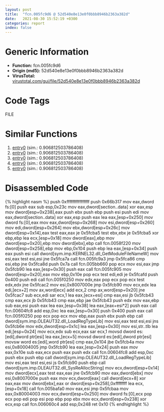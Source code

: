 ```yaml
---
layout: post
title:  "fcn.005fc9d6 @ 52d540e8e13e0f0bbb8946b2363a382d"
date:   2021-08-30 15:52:19 +0300
categories: report
index: false
---
```


# Generic Information
- **Function:** fcn.005fc9d6
- **Origin (md5):** 52d540e8e13e0f0bbb8946b2363a382d
- **VirusTotal:** [virustotal.com/gui/file/52d540e8e13e0f0bbb8946b2363a382d][virustotal_ref]

# Code Tags
<span class="tag" id="FILE">FILE</span>


# Similar Functions

1. [entry0][similar_1_ref] (sim.: 0.906812503786408)
2. [entry0][similar_2_ref] (sim.: 0.906812503786408)
3. [entry0][similar_3_ref] (sim.: 0.906812503786408)
4. [entry0][similar_4_ref] (sim.: 0.906812503786408)
5. [entry0][similar_5_ref] (sim.: 0.906812503786408)


# Disassembled Code

{% highlight nasm %}
push 0xffffffffffffffff
push 0x66b317
mov eax,dword fs:[0]
push eax
sub esp,0x23c
mov eax,dword[section..data]
xor eax,esp
mov dword[esp+0x238],eax
push ebx
push ebp
push esi
push edi
mov eax,dword[section..data]
xor eax,esp
push eax
lea eax,[esp+0x250]
mov dword fs:[0],eax
mov eax,dword[esp+0x268]
mov esi,dword[esp+0x260]
mov edi,dword[esp+0x264]
mov ebx,dword[esp+0x26c]
mov dword[esp+0x14],eax
test eax,eax
je 0x5fcba5
test ebx,ebx
je 0x5fcba5
xor ebp,ebp
lea ecx,[esp+0x18]
mov dword[eax],ebp
mov dword[esp+0x20],ebp
mov dword[ebx],ebp
call fcn.0058f220
mov dword[esp+0x258],ebp
mov ebp,0x104
push ebp
lea eax,[esp+0x34]
push eax
push esi
call dword[sym.imp.KERNEL32.dll_GetModuleFileNameW]
mov esi,eax
test esi,esi
jne 0x5fca7a
call fcn.005fc9a3
jmp 0x5fca86
cmp esi,ebp
jne 0x5fca8d
push 0x7a
call fcn.005bb660
pop ecx
mov esi,eax
jmp 0x5fcb90
lea eax,[esp+0x30]
push eax
call fcn.005fc905
mov dword[esp+0x20],eax
mov ebp,0x10e
pop ecx
test edi,edi
je 0x5fcafd
push 0x400
push edi
call fcn.005f0250
mov edx,eax
pop ecx
pop ecx
test edx,edx
jne 0x5fcac2
mov esi,0x8007000e
jmp 0x5fcb90
mov ecx,edx
lea edi,[ecx+2]
mov ax,word[ecx]
add ecx,2
cmp ax,word[esp+0x20]
jne 0x5fcac7
sub ecx,edi
sar ecx,1
lea eax,[ecx+esi]
cmp eax,esi
jb 0x5fcb43
cmp eax,ecx
jb 0x5fcb43
cmp eax,ebp
jae 0x5fcb43
push edx
mov eax,ebp
sub eax,esi
push eax
lea eax,[esp+0x38]
lea eax,[eax+esi*2]
push eax
call fcn.00604fc8
add esp,0xc
lea eax,[esp+0x30]
push 0x400
push eax
call fcn.005f0250
pop ecx
pop ecx
mov ebp,eax
push ebx
push ebp
call dword[sym.imp.OLEAUT32.dll_LoadRegTypeLib]
mov esi,eax
test esi,esi
jns 0x5fcb6e
mov edx,dword[esp+0x1c]
lea eax,[esp+0x30]
mov esi,str..tlb
lea edi,[esp+0x24]
mov ecx,edx
sub ecx,eax
sar ecx,1
movsd dword es:[edi],dword ptr[esi]
lea eax,[ecx+5]
movsd dword es:[edi],dword ptr[esi]
movsw word es:[edi],word ptr[esi]
cmp eax,0x104
jbe 0x5fcb4a
mov esi,0x80004005
jmp 0x5fcb90
lea eax,[esp+0x24]
push eax
mov eax,0x10e
sub eax,ecx
push eax
push edx
call fcn.00604fc8
add esp,0xc
push ebx
push ebp
call dword[sym.imp.OLEAUT32.dll_LoadRegTypeLib]
mov esi,eax
test esi,esi
js 0x5fcb90
push ebp
call dword[sym.imp.OLEAUT32.dll_SysReAllocString]
mov ecx,dword[esp+0x14]
mov dword[ecx],eax
test eax,eax
jne 0x5fcb90
mov eax,dword[ebx]
mov esi,0x8007000e
push eax
mov ecx,dword[eax]
call dword[ecx+8]
xor eax,eax
mov dword[ebx],eax
or dword[esp+0x258],0xffffffff
lea ecx,[esp+0x18]
call fcn.005bafa0
mov eax,esi
jmp 0x5fcbaa
mov eax,0x80004003
mov ecx,dword[esp+0x250]
mov dword fs:[0],ecx
pop ecx
pop edi
pop esi
pop ebp
pop ebx
mov ecx,dword[esp+0x238]
xor ecx,esp
call fcn.006060c4
add esp,0x248
ret 0x10
{% endhighlight %}


[similar_1_ref]: /report/entry0@59b1876779e3211327c1a96e7e2c12c4
[similar_2_ref]: /report/entry0@5bfd33ece1aeef8bda2c7fc886262ed9
[similar_3_ref]: /report/entry0@e7f0482c425f7bc9cd320f60c1cfa28c
[similar_4_ref]: /report/entry0@d6ea03fac5cc8539ee4d47aca4467735
[similar_5_ref]: /report/entry0@a80355b9dc44bcf04d9725001d7455b7
[virustotal_ref]: https://www.virustotal.com/gui/file/52d540e8e13e0f0bbb8946b2363a382d